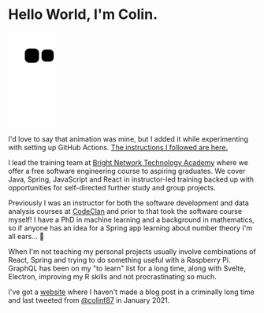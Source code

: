 # Hello World, I'm Colin. 

![Snake animation](https://github.com/cifarquhar/cifarquhar/blob/output/github-contribution-grid-snake.svg)

I'd love to say that animation was mine, but I added it while experimenting with setting up GitHub Actions. [The instructions I followed are here.](https://blog.arnabghosh.me/add-github-dark-snake-animation-readme)

I lead the training team at [Bright Network Technology Academy](https://techacademy.brightnetwork.co.uk/) where we offer a free software engineering course to aspiring graduates. We cover Java, Spring, JavaScript and React in instructor-led training backed up with opportunities for self-directed further study and group projects.

Previously I was an instructor for both the software development and data analysis courses at [CodeClan](https://www.codeclan.com) and prior to that took the software course myself! I have a PhD in machine learning and a background in mathematics, so if anyone has an idea for a Spring app learning about number theory I'm all ears... 👀

When I'm not teaching my personal projects usually involve combinations of React, Spring and trying to do something useful with a Raspberry Pi. GraphQL has been on my "to learn" list for a long time, along with Svelte, Electron, improving my  R skills and not procrastinating so much.

I've got a [website](http://www.talesoftheoverthough.dev) where I haven't made a blog post in a criminally long time and last tweeted from [@colinf87](https://twitter.com/colinf87) in January 2021.

